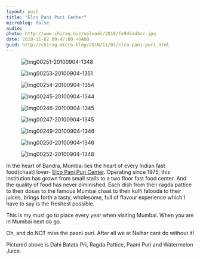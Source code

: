 ```yaml
---
layout: post
title: "Elco Pani Puri Center"
microblog: false
audio: 
photo: http://www.chirag.biz/uploads/2018/fe945dd4cc.jpg
date: 2010-11-02 00:47:00 +0400
guid: http://chirag.micro.blog/2010/11/01/elco-pani-puri.html
---
```

<figure><img alt="Img00251-20100904-1348" src="http://www.chirag.biz/uploads/2018/2c49e27800.jpg"></figure><figure><img alt="Img00253-20100904-1351" src="http://www.chirag.biz/uploads/2018/1e6b1ec5d5.jpg"></figure><figure><img alt="Img00254-20100904-1354" src="http://www.chirag.biz/uploads/2018/5f601dcd17.jpg"></figure><figure><img alt="Img00245-20100904-1344" src="http://www.chirag.biz/uploads/2018/fd221cec2a.jpg"></figure><figure><img alt="Img00246-20100904-1345" src="http://www.chirag.biz/uploads/2018/5d326553a6.jpg"></figure><figure><img alt="Img00247-20100904-1345" src="http://www.chirag.biz/uploads/2018/f89f08c907.jpg"></figure><figure><img alt="Img00249-20100904-1346" src="http://www.chirag.biz/uploads/2018/37a844dc1e.jpg"></figure><figure><img alt="Img00250-20100904-1346" src="http://www.chirag.biz/uploads/2018/0eaf1a1ddc.jpg"></figure><figure><img alt="Img00252-20100904-1348" src="http://www.chirag.biz/uploads/2018/fe945dd4cc.jpg"></figure><p>In the heart of Bandra, Mumbai lies the heart of every Indian fast food(chaat) lover- <a href="http://www.elcocateringservices.com/aboutus.html" title="Elco Pani Puri Center" target="_blank">Elco Pani Puri Center</a>. Operating since 1975, this institution has grown from small stalls to a two floor fast food center. And the quality of food has never diminished. Each dish from their ragda pattice to their dosas to the famous Mumbai chaat to their kulfi falooda to their juices, brings forth a tasty, wholesome, full of flavour experience which I have to say is the freshest possible.</p>
<p>This is my must go to place every year when visiting Mumbai. When you are in Mumbai next do go.</p>
<p>Oh, and do NOT miss the paani puri. After all we at Naihar cant do without it!</p>
<p>Pictured above is Dahi Batata Pri, Ragda Pattice, Paani Puri and Watermelon Juice.</p>
